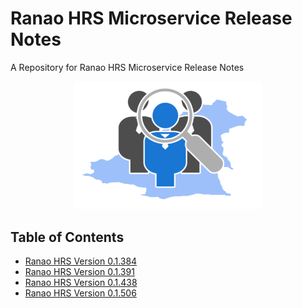 # Ranao HRS Microservice Release Notes

A Repository for Ranao HRS Microservice Release Notes

<p align="center">
  <img src="assets/ranao-hrs.svg" width="300px"/>
</p>

## Table of Contents
- [Ranao HRS Version 0.1.384](microservices/ranao-hrs-v-0-1-438.md)
- [Ranao HRS Version 0.1.391](microservices/ranao-hrs-v-0-1-391.md)
- [Ranao HRS Version 0.1.438](microservices/ranao-hrs-v-0-1-384.md)
- [Ranao HRS Version 0.1.506](microservices/ranao-hrs-v-0-1-506.md)